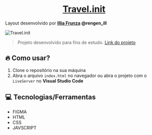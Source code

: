 <h1 align="center">
    <a href="https://www.figma.com/community/file/1031669453280336591">Travel.init</a>
</h1>
 
 Layout desenvolvido por **[Illia Frunza]('https://www.figma.com/@rengen_ill') @rengen_ill**

 ![Travel.init](img/Thumbnail.jpg)

> Projeto desenvolvido para fins de estudo.
[Link do projeto]('https://lucasarieiv.github.io/front-end-travel-init/')

## 🔥 Como usar?
1. Clone o repositório na sua máquina
2. Abra o arquivo `index.html` no navegador ou abra o projeto com o `LiveServer` no **Visual Studio Code**

## 💻 Tecnologias/Ferramentas
- FIGMA 
- HTML
- CSS
- JAVSCRIPT

